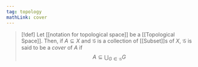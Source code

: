 ```yaml
---
tag: topology
mathLink: cover
---
```

>[!def]
Let [[notation for topological space]] be a [[Topological Space]]. Then, if $A\subseteq X$ and $\mathcal{G}$ is a collection of [[Subset]]s of $X$, $\mathcal{G}$ is said to be a *cover* of $A$ if 
$$A\subseteq\bigcup_{G\in \mathcal{G}}G$$
